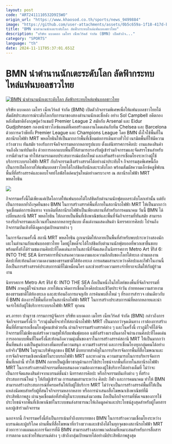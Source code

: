 ```yaml
---
layout: post
code: "ART2411110532D9I5WO"
origin_url: "https://www.khaosod.co.th/sports/news_9499884"
image: "https://github.com/user-attachments/assets/0b5c659a-1f18-417d-b9a3-0a940b2f8293"
title: "BMN นำตำนานนักเตะระดับโลก ลัดฟ้ากระทบไหล่แฟนบอลชาวไทย"
description: "บริษัท แบงคอก เมโทร เน็ทเวิร์คส์ จำกัด (BMN) เปิดตัวกิจ..."
category: "SPORTS"
language: "th"
date: 2024-11-11T05:37:01.651Z
---
```


# BMN นำตำนานนักเตะระดับโลก ลัดฟ้ากระทบไหล่แฟนบอลชาวไทย

[![BMN นำตำนานนักเตะระดับโลก ลัดฟ้ากระทบไหล่แฟนบอลชาวไทย](https://www.khaosod.co.th/wpapp/uploads/2024/11/hjuy.jpg "BMN นำตำนานนักเตะระดับโลก ลัดฟ้ากระทบไหล่แฟนบอลชาวไทย")](https://www.khaosod.co.th/wpapp/uploads/2024/11/hjuy.jpg)

บริษัท แบงคอก เมโทร เน็ทเวิร์คส์ จำกัด (BMN) เปิดตัวกิจกรรมพิเศษเพื่อให้แฟนบอลชาวไทยได้สัมผัสประสบการณ์ระดับโลกกับการมาของสองตำนานนักเตะชื่อดัง อย่าง Sol Campbell อดีตกองหลังทีมชาติอังกฤษผู้คว้าแชมป์ Premier League 2 สมัยกับ Arsenal และ Eidur Gudjohnsen กองหน้าชาวไอซ์แลนด์ที่เคยสร้างผลงานโดดเด่นกับทีม Chelsea และ Barcelona ด้วยการคว้าชัยทั้ง Premier League และ Champions League โดย BMN ตั้งใจใช้พื้นที่ในสถานีรถไฟฟ้า MRT พหลโยธินให้เป็นมากกว่าพื้นที่เชื่อมต่อการเดินทางทั่วไป เนรมิตพื้นที่ให้มีความกว้างขวาง ทันสมัย รองรับการจัดกิจกรรมหลากหลายรูปแบบ ตั้งแต่นิทรรศการศิลปะ งานแสดงสินค้า จนถึงอีเวนท์บันเทิง ด้วยการออกแบบพื้นที่ให้สามารถรองรับผู้เข้าร่วมกิจกรรมและจัดสรรโซนสำหรับการมีส่วนร่วม ทำให้สามารถมอบประสบการณ์แปลกใหม่ และเสริมสร้างการเชื่อมโยงระหว่างผู้ใช้บริการระบบรถไฟฟ้า MRT กับกิจกรรมเชิงสร้างสรรค์ได้อย่างน่าประทับใจ กิจกรรมสุดพิเศษนี้ถือเป็นการเปิดโอกาสให้แฟนบอลชาวไทยได้ใกล้ชิดกับนักเตะระดับโลก พร้อมสัมผัสความเอ็กซ์คลูซีฟบนพื้นที่ที่สร้างสรรค์และตอบโจทย์ไลฟ์สไตล์คนรุ่นใหม่อย่างครบวงจร ณ สถานีรถไฟฟ้า MRT พหลโยธิน

![](https://www.khaosod.co.th/wpapp/uploads/2024/11/01.BMNxLiving-Legends-ดร.อารยา-ปานุราช-กรรมการผู้จัดการ-BMN.jpg)

กิจกรรมครั้งนี้ไม่เพียงแค่เปิดโอกาสให้แฟนบอลได้ใกล้ชิดกับตำนานนักฟุตบอลระดับโลกเท่านั้น แต่ยังเป็นการตอกย้ำถึงจุดยืนของ BMN ในการสร้างสรรค์พื้นที่ภายในสถานีรถไฟฟ้า MRT ให้เป็นมากกว่าจุดเชื่อมต่อการเดินทาง จากเดิมที่สถานีรถไฟฟ้าเป็นเพียงสถานที่สำหรับการคมนาคม วันนี้ BMN ได้เปลี่ยนสถานี MRT พหลโยธิน ให้กลายเป็นพื้นที่เชิงพาณิชย์และพื้นที่จัดกิจกรรมที่ทันสมัย สามารถรองรับกิจกรรมและอีเวนท์ในหลากหลายรูปแบบ ตั้งแต่งานแสดงสินค้า นิทรรศการศิลปะ ไปจนถึงกิจกรรมบันเทิงที่ดึงดูดกลุ่มเป้าหมายต่าง ๆ

ในการจัดงานครั้งนี้ สถานี MRT พหลโยธิน ถูกเนรมิตให้กลายเป็นพื้นที่สำหรับพบปะระหว่างสองนักเตะในตำนานกับแฟนบอลชาวไทย โดยผู้โชคดีจะได้ใกล้ชิดกับตำนานนักฟุตบอลที่พวกเขาชื่นชอบ พร้อมทั้งยังได้ร่วมชมงานศิลปะที่โดดเด่นภายในสถานีที่จัดแสดงในนิทรรศการ Metro Art ซีรีส์ 6: INTO THE SEA นิทรรศการที่นำเสนอความงดงามและความลึกลับของโลกใต้ทะเล ผ่านผลงานศิลปะที่สะท้อนถึงความงดงามของธรรมชาติใต้ท้องทะเล การผสมผสานระหว่างศิลปะและกีฬาในงานนี้ถือเป็นการสร้างสรรค์ประสบการณ์ที่ไม่เหมือนใคร และช่วยสร้างความทรงจำที่ยากจะลืมให้กับผู้ร่วมงาน

นิทรรศการ Metro Art ซีรีส์ 6: INTO THE SEA ถือเป็นหนึ่งในไฮไลท์ของพื้นที่จัดกิจกรรมที่ BMN ภาคภูมิใจนำเสนอ ภายใต้แนวคิดการเชื่อมโยงศิลปะและชีวิตประจำวัน ถ่ายทอดความสวยงามของธรรมชาติใต้ท้องทะเล และสะท้อนถึงการผจญภัย การค้นพบสิ่งใหม่ ๆ ที่รอการสำรวจ เช่นเดียวกับที่ BMN ต้องการใช้พื้นที่ภายในสถานีรถไฟฟ้า MRT ในการสร้างประสบการณ์ที่หลากหลายและน่าจดจำให้กับผู้ใช้บริการระบบรถไฟฟ้า MRT ทุกคน

ดร.อารยา ปานุราช กรรมการผู้จัดการ บริษัท แบงคอก เมโทร เน็ทเวิร์คส์ จำกัด (BMN) กล่าวถึงการจัดกิจกรรมครั้งนี้ว่า “เรามุ่งมั่นที่จะทำให้สถานีรถไฟฟ้า MRT เป็นมากกว่าจุดเดินทาง เราต้องการสร้างพื้นที่ที่สามารถเชื่อมโยงผู้คนเข้าด้วยกัน ผ่านกิจกรรมสร้างสรรค์ต่าง ๆ และในครั้งนี้ เราภูมิใจที่ได้จัดกิจกรรมที่ไม่เพียงแต่สร้างความสุขให้กับแฟนฟุตบอล แต่ยังสร้างแรงบันดาลใจผ่านงานศิลปะที่โดดเด่น การออกแบบพื้นที่ในครั้งนี้สะท้อนถึงความมุ่งมั่นของเราในการสร้างสรรค์สถานี MRT ให้เป็นมากกว่าพื้นที่ขนส่ง แต่เป็นศูนย์กลางที่มอบทั้งความสนุก ความสร้างสรรค์ และการเชื่อมโยงทุกกลุ่มคนได้อย่างแท้จริง”BMN ในฐานะบริษัทลูกของ BEM มีบทบาทสำคัญในการบริหารจัดการพื้นที่สื่อโฆษณาและการจัดกิจกรรมเชิงพาณิชย์ในระบบรถไฟฟ้า MRT และทางด่วน ความสามารถในการบริหารจัดการพื้นที่เหล่านี้ ทำให้ BMN กลายเป็นผู้เชี่ยวชาญด้านการใช้ประโยชน์จากพื้นที่ภายในสถานีรถไฟฟ้า MRT ในการสร้างสรรค์กิจกรรมที่ตอบสนองความต้องการของผู้ใช้บริการได้อย่างเต็มที่ ไม่ว่าจะเป็นการจัดแสดงสินค้าจากแบรนด์ชั้นนำ นิทรรศการศิลปะ หรือกิจกรรมบันเทิงต่าง ๆ ที่สร้างประสบการณ์ใหม่ ๆ ให้กับผู้เข้าร่วม การผสมผสานระหว่าง ศิลปะ กีฬา และการคมนาคม ทำให้ BMN สามารถสร้างประสบการณ์ที่ครบครันให้กับผู้ใช้บริการ MRT ไม่ว่าจะเป็นการสร้างสรรค์พื้นที่ให้เป็นแหล่งนัดพบสำหรับผู้ที่สนใจกิจกรรมหลากหลาย หรือการนำเสนอสื่อโฆษณาเชิงพาณิชย์ที่มีประสิทธิภาพสูง ผ่านจุดเชื่อมต่อที่สำคัญในระบบขนส่งมวลชน ถือเป็นอีกกิจกรรมที่ชัดเจนของการใช้ประโยชน์จากพื้นที่เชิงพาณิชย์ในระบบขนส่งสาธารณะให้เกิดมูลค่าและประโยชน์สูงสุดสำหรับผู้โดยสารและผู้เข้าร่วมกิจกรรม

นอกจากนี้ กิจกรรมครั้งนี้ยังเป็นการเน้นย้ำถึงบทบาทของ BMN ในการสร้างความเชื่อมโยงระหว่างแบรนด์และผู้บริโภค ผ่านพื้นที่สื่อโฆษณาที่กว้างขวางและเข้าถึงได้ในทุกจุดของสถานีรถไฟฟ้า MRT ด้วยการวางแผนและการจัดการที่ดี BMN สามารถสร้างสภาพแวดล้อมที่เหมาะสมสำหรับการสื่อสารการตลาด และช่วยให้แบรนด์ต่าง ๆ เข้าถึงกลุ่มเป้าหมายได้อย่างมีประสิทธิภาพสูงสุด